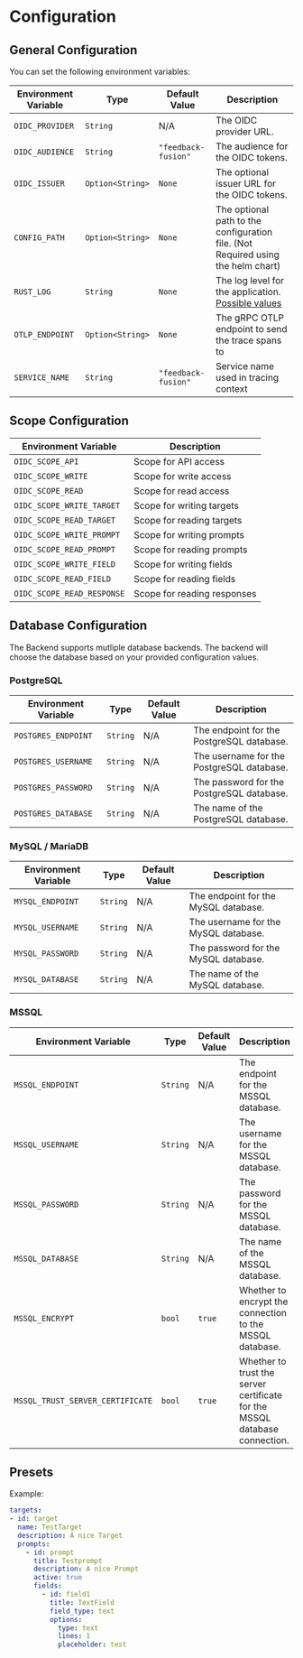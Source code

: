 # Configuration

## General Configuration 

You can set the following environment variables:

| Environment Variable    | Type              | Default Value              | Description                                                                 |
|-------------------------|-------------------|----------------------------|-----------------------------------------------------------------------------|
| `OIDC_PROVIDER`         | `String`          | N/A                        | The OIDC provider URL.                                                      |
| `OIDC_AUDIENCE`         | `String`          | `"feedback-fusion"`        | The audience for the OIDC tokens.                                           |
| `OIDC_ISSUER`           | `Option<String>`  | `None`                     | The optional issuer URL for the OIDC tokens.                                |
| `CONFIG_PATH`           | `Option<String>`  | `None`                     | The optional path to the configuration file. (Not Required using the helm chart) |
| `RUST_LOG`              | `String`          | `None`                     | The log level for the application. [Possible values](https://docs.rs/log/latest/log/enum.Level.html) | 
| `OTLP_ENDPOINT`         | `Option<String>`  | `None`                     | The gRPC OTLP endpoint to send the trace spans to                           |
| `SERVICE_NAME`          | `String`          | `"feedback-fusion"`        | Service name used in tracing context                                        |

## Scope Configuration

| Environment Variable              | Description                        |
|-----------------------------------|------------------------------------|
| `OIDC_SCOPE_API`                  | Scope for API access               |
| `OIDC_SCOPE_WRITE`                | Scope for write access             |
| `OIDC_SCOPE_READ`                 | Scope for read access              |
| `OIDC_SCOPE_WRITE_TARGET`         | Scope for writing targets          |
| `OIDC_SCOPE_READ_TARGET`          | Scope for reading targets          |
| `OIDC_SCOPE_WRITE_PROMPT`         | Scope for writing prompts          |
| `OIDC_SCOPE_READ_PROMPT`          | Scope for reading prompts          |
| `OIDC_SCOPE_WRITE_FIELD`          | Scope for writing fields           |
| `OIDC_SCOPE_READ_FIELD`           | Scope for reading fields           |
| `OIDC_SCOPE_READ_RESPONSE`        | Scope for reading responses        |

## Database Configuration

The Backend supports mutliple database backends. The backend will choose the database based on your provided configuration values.


### PostgreSQL
| Environment Variable    | Type              | Default Value              | Description                                                                 |
|-------------------------|-------------------|----------------------------|-----------------------------------------------------------------------------|
| `POSTGRES_ENDPOINT`     | `String`          | N/A                        | The endpoint for the PostgreSQL database.                                   |
| `POSTGRES_USERNAME`     | `String`          | N/A                        | The username for the PostgreSQL database.                                   |
| `POSTGRES_PASSWORD`     | `String`          | N/A                        | The password for the PostgreSQL database.                                   |
| `POSTGRES_DATABASE`     | `String`          | N/A                        | The name of the PostgreSQL database.                                        |

### MySQL / MariaDB
| Environment Variable    | Type              | Default Value              | Description                                                                 |
|-------------------------|-------------------|----------------------------|-----------------------------------------------------------------------------|
| `MYSQL_ENDPOINT`        | `String`          | N/A                        | The endpoint for the MySQL database.                                        |
| `MYSQL_USERNAME`        | `String`          | N/A                        | The username for the MySQL database.                                        |
| `MYSQL_PASSWORD`        | `String`          | N/A                        | The password for the MySQL database.                                        |
| `MYSQL_DATABASE`        | `String`          | N/A                        | The name of the MySQL database.                                             |

### MSSQL
| Environment Variable               | Type              | Default Value | Description                                                                 |
|------------------------------------|-------------------|---------------|-----------------------------------------------------------------------------|
| `MSSQL_ENDPOINT`                   | `String`          | N/A           | The endpoint for the MSSQL database.                                        |
| `MSSQL_USERNAME`                   | `String`          | N/A           | The username for the MSSQL database.                                        |
| `MSSQL_PASSWORD`                   | `String`          | N/A           | The password for the MSSQL database.                                        |
| `MSSQL_DATABASE`                   | `String`          | N/A           | The name of the MSSQL database.                                             |
| `MSSQL_ENCRYPT`                    | `bool`            | `true`        | Whether to encrypt the connection to the MSSQL database.                    |
| `MSSQL_TRUST_SERVER_CERTIFICATE`   | `bool`            | `true`        | Whether to trust the server certificate for the MSSQL database connection.  |

## Presets 

Example: 
```yaml 
targets:
- id: target 
  name: TestTarget 
  description: A nice Target 
  prompts:
    - id: prompt 
      title: Testprompt 
      description: A nice Prompt 
      active: true
      fields:
        - id: field1 
          title: TextField
          field_type: text 
          options:
            type: text
            lines: 1 
            placeholder: test
```
